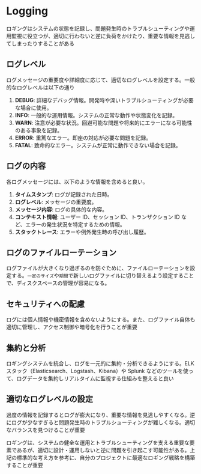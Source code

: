 # Logging

ロギングはシステムの状態を記録し、問題発生時のトラブルシューティングや運用監視に役立つが、適切に行わないと逆に負荷をかけたり、重要な情報を見逃してしまったりすることがある

## ログレベル

ログメッセージの重要度や詳細度に応じて、適切なログレベルを設定する。一般的なログレベルは以下の通り

1. **DEBUG**: 詳細なデバッグ情報。開発時や深いトラブルシューティングが必要な場合に使用。
2. **INFO**: 一般的な運用情報。システムの正常な動作や状態変化を記録。
3. **WARN**: 注意が必要な状況。回避可能な問題や将来的にエラーになる可能性のある事象を記録。
4. **ERROR**: 重篤なエラー。即座の対応が必要な問題を記録。
5. **FATAL**: 致命的なエラー。システムが正常に動作できない場合を記録。

## ログの内容

各ログメッセージには、以下のような情報を含めると良い。

1. **タイムスタンプ**: ログが記録された日時。
2. **ログレベル**: メッセージの重要度。
3. **メッセージ内容**: ログの具体的な内容。
4. **コンテキスト情報**: ユーザー ID、セッション ID、トランザクション ID など、エラーの発生状況を特定するための情報。
5. **スタックトレース**: エラーや例外発生時の呼び出し履歴。

## ログのファイルローテーション

ログファイルが大きくなり過ぎるのを防ぐために、ファイルローテーションを設定する。`一定のサイズ`や`期間`で新しいログファイルに切り替えるよう設定することで、ディスクスペースの管理が容易になる。

## セキュリティへの配慮

ログには個人情報や機密情報を含めないようにする。また、ログファイル自体も適切に管理し、アクセス制御や暗号化を行うことが重要

## 集約と分析

ロギングシステムを統合し、ログを一元的に集約・分析できるようにする。ELK スタック（Elasticsearch、Logstash、Kibana）や Splunk などのツールを使って、ログデータを集約しリアルタイムに監視する仕組みを整えると良い

## 適切なログレベルの設定

過度の情報を記録するとログが膨大になり、重要な情報を見逃しやすくなる。逆にログが少なすぎると問題発生時のトラブルシューティングが難しくなる。適切なバランスを見つけることが重要

ロギングは、システムの健全な運用とトラブルシューティングを支える重要な要素であるが、適切に設計・運用しないと逆に問題を引き起こす可能性がある。上記の標準的な考え方を参考に、自分のプロジェクトに最適なロギング戦略を構築することが重要
